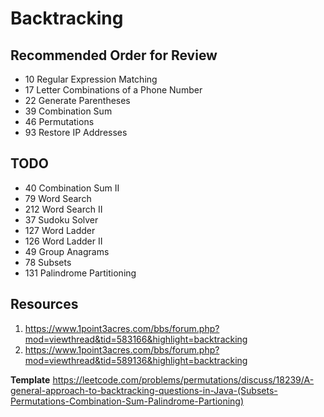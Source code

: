 # Backtracking
## Recommended Order for Review
* 10 Regular Expression Matching
* 17 Letter Combinations of a Phone Number
* 22 Generate Parentheses
* 39 Combination Sum
* 46 Permutations
* 93 Restore IP Addresses

## TODO
* 40 Combination Sum II
* 79 Word Search
* 212 Word Search II
* 37 Sudoku Solver
* 127 Word Ladder
* 126 Word Ladder II
* 49 Group Anagrams
* 78 Subsets
* 131 Palindrome Partitioning

## Resources
1. https://www.1point3acres.com/bbs/forum.php?mod=viewthread&tid=583166&highlight=backtracking
2. https://www.1point3acres.com/bbs/forum.php?mod=viewthread&tid=589136&highlight=backtracking

**Template**
https://leetcode.com/problems/permutations/discuss/18239/A-general-approach-to-backtracking-questions-in-Java-(Subsets-Permutations-Combination-Sum-Palindrome-Partioning)
